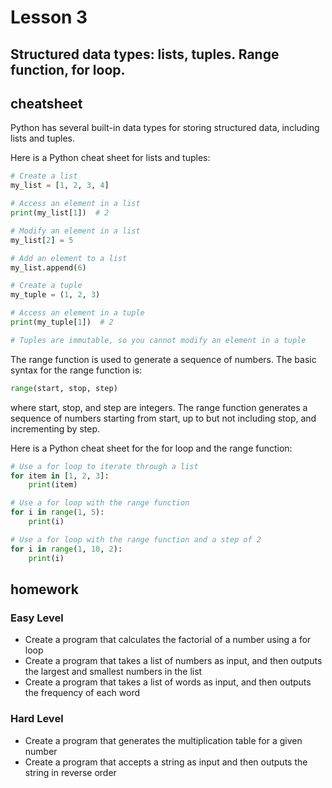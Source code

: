 # Lesson 3

## Structured data types: lists, tuples. Range function, for loop.

## cheatsheet

Python has several built-in data types for storing structured data, including lists and tuples.

Here is a Python cheat sheet for lists and tuples:

```python
# Create a list
my_list = [1, 2, 3, 4]

# Access an element in a list
print(my_list[1])  # 2

# Modify an element in a list
my_list[2] = 5

# Add an element to a list
my_list.append(6)

# Create a tuple
my_tuple = (1, 2, 3)

# Access an element in a tuple
print(my_tuple[1])  # 2

# Tuples are immutable, so you cannot modify an element in a tuple

```

The range function is used to generate a sequence of numbers. The basic syntax for the range function is:

```python
range(start, stop, step)
```

where start, stop, and step are integers. The range function generates a sequence of numbers starting from start, up to
but not including stop, and incrementing by step.

Here is a Python cheat sheet for the for loop and the range function:

```python
# Use a for loop to iterate through a list
for item in [1, 2, 3]:
    print(item)

# Use a for loop with the range function
for i in range(1, 5):
    print(i)

# Use a for loop with the range function and a step of 2
for i in range(1, 10, 2):
    print(i)

```

## homework

### Easy Level

- Create a program that calculates the factorial of a number using a for loop
- Create a program that takes a list of numbers as input, and then outputs the largest and smallest numbers in the list
- Create a program that takes a list of words as input, and then outputs the frequency of each word

### Hard Level

- Create a program that generates the multiplication table for a given number
- Create a program that accepts a string as input and then outputs the string in reverse order
